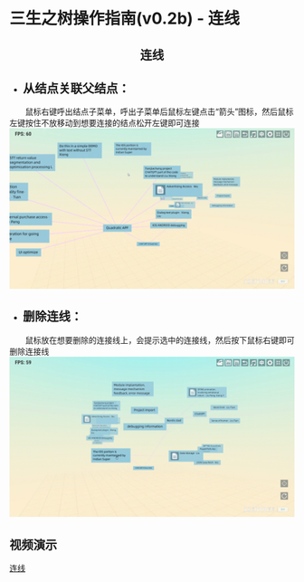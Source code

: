 # 三生之树操作指南(v0.2b) - 连线

## <div align="center">连线</div>

* ## 从结点关联父结点：
&emsp;&emsp;鼠标右键呼出结点子菜单，呼出子菜单后鼠标左键点击“箭头”图标，然后鼠标左键按住不放移动到想要连接的结点松开左键即可连接
![LigatureFather](images/Ligature/LigatureFather.gif)

* ## 删除连线：
&emsp;&emsp;鼠标放在想要删除的连接线上，会提示选中的连接线，然后按下鼠标右键即可删除连接线
![DeleteLigature](images/Ligature/DeleteLigature.gif)
## 视频演示
<a href="https://www.bilibili.com/video/BV1Uc411M7bp/?spm_id_from=333.337.search-card.all.click&vd_source=889ee3ee3ea16ab369623903dfaa87f4" target="_blank">连线</a>


